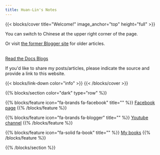 ```yaml
---
title: Huan-Lin's Notes
---
```


{{< blocks/cover title="Welcome!" image_anchor="top" height="full" >}}
<p class="lead mt-1">You can switch to Chinese at the upper right corner of the page.</p>
</p>
<p class="lead mt-1">Or visit <a href="https://huanlintalk.com">the former Blogger site</a> for older articles.</p>
<br/> 
<a class="btn btn-lg btn-primary me-3 mb-4" href="/docs">
  Read the Docs <i class="fas fa-arrow-alt-circle-right ms-2"></i>
</a>
<a class="btn btn-lg btn-secondary me-3 mb-4" href="/blog">
  Blogs <i class="fa-brands fa-blogger ms-2 "></i>
</a>
<p class="lead mt-5">If you'd like to share my posts/articles, please indicate the source and provide a link to this website.</p>
{{< blocks/link-down color="info" >}}
{{< /blocks/cover >}}

{{% blocks/section color="dark" type="row" %}}

{{% blocks/feature icon="fa-brands fa-facebook" title="" %}}
[Facebook page](https://www.facebook.com/huanlin.notes)
{{% /blocks/feature %}}

{{% blocks/feature icon="fa-brands fa-blogger" title="" %}}
[Youtube channel](https://www.youtube.com/@michael-tsai)
{{% /blocks/feature %}}

{{% blocks/feature icon="fa-solid fa-book" title="" %}}
[My books](https://play.google.com/store/books/author?id=%E8%94%A1%E7%85%A5%E9%BA%9F)
{{% /blocks/feature %}}

{{% /blocks/section %}}
